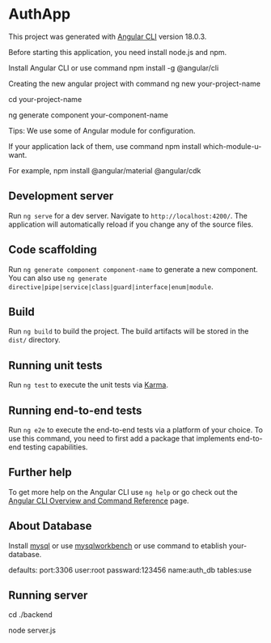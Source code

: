 # AuthApp

This project was generated with [Angular CLI](https://github.com/angular/angular-cli) version 18.0.3.

Before starting this application, you need install node.js and npm.

Install Angular CLI or use command npm install -g @angular/cli

Creating the new angular project with command ng new your-project-name

cd your-project-name

ng generate component your-component-name

Tips: We use some of Angular module for configuration.

If your application lack of them, use command npm install which-module-u-want.

For example, npm install @angular/material @angular/cdk

## Development server

Run `ng serve` for a dev server. Navigate to `http://localhost:4200/`. The application will automatically reload if you change any of the source files.

## Code scaffolding

Run `ng generate component component-name` to generate a new component. You can also use `ng generate directive|pipe|service|class|guard|interface|enum|module`.

## Build

Run `ng build` to build the project. The build artifacts will be stored in the `dist/` directory.

## Running unit tests

Run `ng test` to execute the unit tests via [Karma](https://karma-runner.github.io).

## Running end-to-end tests

Run `ng e2e` to execute the end-to-end tests via a platform of your choice. To use this command, you need to first add a package that implements end-to-end testing capabilities.

## Further help

To get more help on the Angular CLI use `ng help` or go check out the [Angular CLI Overview and Command Reference](https://angular.dev/tools/cli) page.

## About Database

Install [mysql](https://dev.mysql.com/downloads/file/?id=526927) or use [mysqlworkbench](https://www.mysql.com/jp/products/workbench/) or use command to etablish your-database.

defaults: port:3306 user:root passward:123456 name:auth_db tables:use

## Running server

cd ./backend

node server.js

